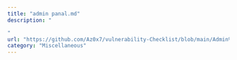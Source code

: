 ```yaml
---
title: "admin panal.md"
description: "

"
url: "https://github.com/Az0x7/vulnerability-Checklist/blob/main/Admin%20panal/adminpanal.md"
category: "Miscellaneous"
---
```


